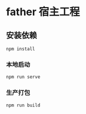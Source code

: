 # father 宿主工程

## 安装依赖
```
npm install
```

### 本地启动
```
npm run serve
```

### 生产打包
```
npm run build
```
